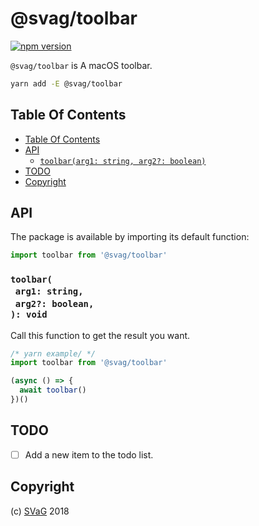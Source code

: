 # @svag/toolbar

[![npm version](https://badge.fury.io/js/@svag/toolbar.svg)](https://npmjs.org/package/@svag/toolbar)

`@svag/toolbar` is A macOS toolbar.

```sh
yarn add -E @svag/toolbar
```

## Table Of Contents

- [Table Of Contents](#table-of-contents)
- [API](#api)
  * [`toolbar(arg1: string, arg2?: boolean)`](#mynewpackagearg1-stringarg2-boolean-void)
- [TODO](#todo)
- [Copyright](#copyright)

## API

The package is available by importing its default function:

```js
import toolbar from '@svag/toolbar'
```

### `toolbar(`<br/>&nbsp;&nbsp;`arg1: string,`<br/>&nbsp;&nbsp;`arg2?: boolean,`<br/>`): void`

Call this function to get the result you want.

```js
/* yarn example/ */
import toolbar from '@svag/toolbar'

(async () => {
  await toolbar()
})()
```

## TODO

- [ ] Add a new item to the todo list.

## Copyright

(c) [SVaG][1] 2018

[1]: https://svag.co
